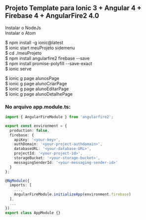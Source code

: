 ## Projeto Template para Ionic 3 + Angular 4 + Firebase 4 + AngularFire2 4.0

Instalar o NodeJs  
Instalar o Atom  

$ npm install -g ionic@latest  
$ ionic start meuProjeto sidemenu  
$ cd ./meuProjeto  
$ npm install angularfire2 firebase --save  
$ npm install promise-polyfill --save-exact  
$ ionic serve  

$ ionic g page alunosPage  
$ ionic g page alunoCriarPage  
$ ionic g page alunoEditarPage  
$ ionic g page alunoDetalhePage  

### No arquivo app.module.ts:  

```typescript
import { AngularFireModule } from 'angularfire2';  

export const environment = {  
  production: false,  
  firebase: {  
    apiKey: '<your-key>',  
    authDomain: '<your-project-authdomain>',  
    databaseURL: '<your-database-URL>',  
    projectId: '<your-project-id>',  
    storageBucket: '<your-storage-bucket>',  
    messagingSenderId: '<your-messaging-sender-id>'  
  }  
};  

@NgModule({  
  imports: [  
    ...,  
    AngularFireModule.initializeApp(environment.firebase)  
  ],  
  ...  
})  
export class AppModule {}
```  
